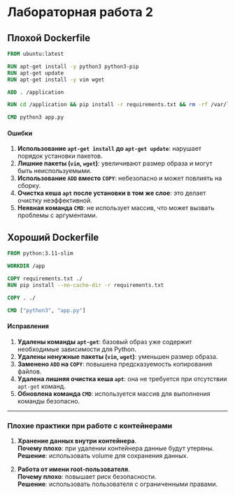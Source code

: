 # Лабораторная работа 2

## Плохой Dockerfile

```dockerfile
FROM ubuntu:latest

RUN apt-get install -y python3 python3-pip
RUN apt-get update
RUN apt-get install -y vim wget

ADD . /application

RUN cd /application && pip install -r requirements.txt && rm -rf /var/lib/apt/lists/*

CMD python3 app.py
```

#### Ошибки
1. **Использование `apt-get install` до `apt-get update`**: нарушает порядок установки пакетов.
2. **Лишние пакеты (`vim`, `wget`)**: увеличивают размер образа и могут быть неиспользуемыми.
3. **Использование `ADD` вместо `COPY`**: небезопасно и может повлиять на сборку.
4. **Очистка кеша `apt` после установки в том же слое**: это делает очистку неэффективной.
5. **Неявная команда `CMD`**: не использует массив, что может вызвать проблемы с аргументами.

## Хороший Dockerfile

```dockerfile
FROM python:3.11-slim

WORKDIR /app

COPY requirements.txt ./
RUN pip install --no-cache-dir -r requirements.txt

COPY . ./

CMD ["python3", "app.py"]
```

#### Исправления
1. **Удалены команды `apt-get`**: базовый образ уже содержит необходимые зависимости для Python.
2. **Удалены ненужные пакеты (`vim`, `wget`)**: уменьшен размер образа.
3. **Заменено `ADD` на `COPY`**: повышена предсказуемость копирования файлов.
4. **Удалена лишняя очистка кеша `apt`**: она не требуется при отсутствии `apt-get` команд.
5. **Обновлена команда `CMD`**: используется массив для выполнения команды безопасно.

---

### Плохие практики при работе с контейнерами

1. **Хранение данных внутри контейнера**.  
   **Почему плохо**: при удалении контейнера данные будут утеряны.  
   **Решение**: использовать volume для сохранения данных.

2. **Работа от имени root-пользователя**.  
   **Почему плохо**: повышает риск безопасности.  
   **Решение**: использовать пользователя с ограниченными правами.
